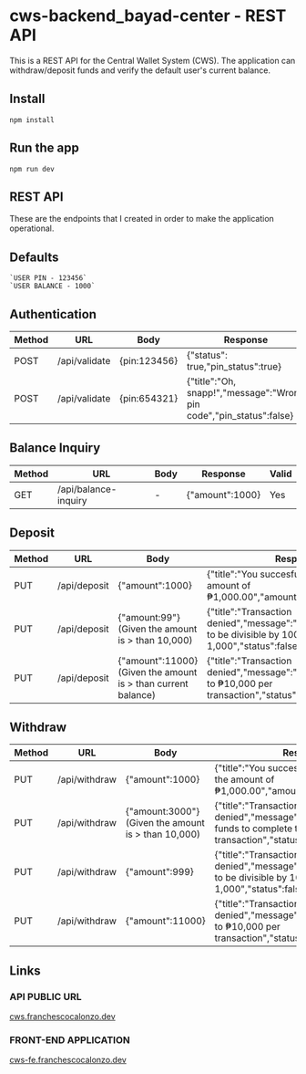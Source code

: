 # cws-backend_bayad-center - REST API

This is a REST API for the Central Wallet System (CWS). The application can
withdraw/deposit funds and verify the default user's current balance.

## Install
    npm install
 
## Run the app 
    npm run dev
    
## REST API
These are the endpoints that I created in order to make the application operational.

## Defaults 
    `USER PIN - 123456`
    `USER BALANCE - 1000`

## Authentication 
| Method | URL           | Body         | Response                                                             | Valid |
|--------|---------------|--------------|----------------------------------------------------------------------|-------|
| POST   | /api/validate | {pin:123456} | {"status": true,"pin_status":true}                                   | Yes   |
| POST   | /api/validate | {pin:654321} | {"title":"Oh, snapp!","message":"Wrong pin code","pin_status":false} | No    |

## Balance Inquiry
| Method | URL                  | Body | Response        | Valid |
|--------|----------------------|------|-----------------|-------|
| GET    | /api/balance-inquiry | -    | {"amount":1000} | Yes   |

## Deposit
| Method | URL          | Body                                                          | Response                                                                                                         | Valid |
|--------|--------------|---------------------------------------------------------------|------------------------------------------------------------------------------------------------------------------|-------|
| PUT    | /api/deposit | {"amount":1000}                                               | {"title":"You succesfully deposit with the amount of ₱1,000.00","amount":2000,"status":true}                     | Yes   |
| PUT    | /api/deposit | {"amount:99"}  (Given the amount is > than 10,000)            | {"title":"Transaction denied","message":"The amount needs to be divisible by 100, 500, or 1,000","status":false} | No    |
| PUT    | /api/deposit | {"amount":11000} (Given the amount is > than current balance) | {"title":"Transaction denied","message":"You can deposit up to ₱10,000 per transaction","status":false}          | No    |

## Withdraw
| Method | URL           | Body                                                 | Response                                                                                                           | Valid |
|--------|---------------|------------------------------------------------------|--------------------------------------------------------------------------------------------------------------------|-------|
| PUT    | /api/withdraw | {"amount":1000}                                      | {"title":"You succesfully withdraw with the amount of ₱1,000.00","amount":1000,"status":true}                      | Yes   |
| PUT    | /api/withdraw | {"amount:3000"}  (Given the amount is > than 10,000) | {"title":"Transaction denied","message":"You have insufficient funds to complete this transaction","status":false} | No    |
| PUT    | /api/withdraw | {"amount":999}                                       | {"title":"Transaction denied","message":"The amount needs to be divisible by 100, 500, or 1,000","status":false}   | No    |
| PUT    | /api/withdraw | {"amount":11000}                                     | {"title":"Transaction denied","message":"You can withdraw up to ₱10,000 per transaction","status":false}           | No    |

## Links

### API PUBLIC URL
[cws.franchescocalonzo.dev](https:cws.franchescocalonzo.dev/balance-inquiry)

### FRONT-END APPLICATION
[cws-fe.franchescocalonzo.dev](https:cws-fe.franchescocalonzo.dev/)



